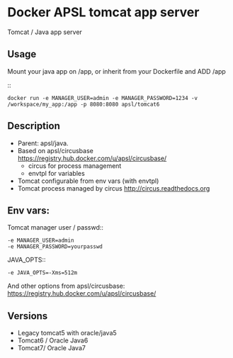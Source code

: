 Docker APSL tomcat app server
================================

Tomcat / Java app server

Usage
-----

Mount your java app on /app, or inherit from your Dockerfile and ADD /app

::

    docker run -e MANAGER_USER=admin -e MANAGER_PASSWORD=1234 -v /workspace/my_app:/app -p 8080:8080 apsl/tomcat6


Description
-----------

* Parent: apsl/java. 
* Based on apsl/circusbase https://registry.hub.docker.com/u/apsl/circusbase/
  * circus for process management
  * envtpl for variables
* Tomcat configurable from env vars (with envtpl)
* Tomcat process managed by circus http://circus.readthedocs.org 
 
Env vars: 
---------

Tomcat manager user / passwd::

    -e MANAGER_USER=admin
    -e MANAGER_PASSWORD=yourpasswd

JAVA_OPTS::

    -e JAVA_OPTS=-Xms=512m


And other options from apsl/circusbase: https://registry.hub.docker.com/u/apsl/circusbase/

Versions
--------

* Legacy tomcat5 with oracle/java5
* Tomcat6 / Oracle Java6
* Tomcat7/ Oracle Java7
